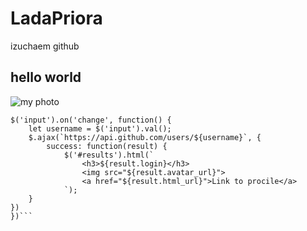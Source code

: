 # LadaPriora
izuchaem github
## hello world
![my photo](https://ichef.bbci.co.uk/ace/standard/745/cpsprodpb/048c/live/2bb03f70-1753-11ef-b507-edbcd7518f5c.jpg)
```
$('input').on('change', function() {
	let username = $('input').val();
	$.ajax(`https://api.github.com/users/${username}`, {
		success: function(result) {
			$('#results').html(`
				<h3>${result.login}</h3>
				<img src="${result.avatar_url}">
				<a href="${result.html_url}">Link to procile</a>
			`);
	}
})
})```
